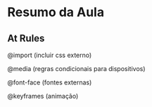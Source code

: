 # Resumo da Aula

## At Rules

@import (incluir css externo)

@media (regras condicionais para dispositivos)

@font-face (fontes externas)

@keyframes (animação)
